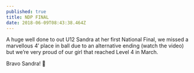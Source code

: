 ```yaml
---
published: true
title: NDP FINAL
date: 2018-06-09T08:43:38.464Z
---
```

A huge well done to out U12 Sandra at her first National Final, we missed a marvellous 4′ place in ball due to an alternative ending (watch the video) but we’re very proud of our girl that reached Level 4 in March.



Bravo Sandra! 💜
